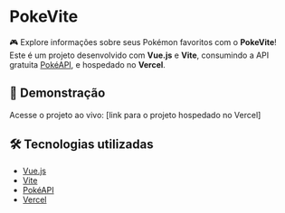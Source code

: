# PokeVite

🎮 Explore informações sobre seus Pokémon favoritos com o **PokeVite**!  
Este é um projeto desenvolvido com **Vue.js** e **Vite**, consumindo a API gratuita [PokéAPI](https://pokeapi.co), e hospedado no **Vercel**.  

## 🚀 Demonstração
Acesse o projeto ao vivo: [link para o projeto hospedado no Vercel]

## 🛠️ Tecnologias utilizadas
- [Vue.js](https://vuejs.org/)  
- [Vite](https://vitejs.dev/)  
- [PokéAPI](https://pokeapi.co/)  
- [Vercel](https://vercel.com/)
